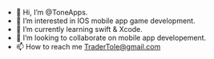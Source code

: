 - 👋 Hi, I’m @ToneApps.
- 👀 I’m interested in IOS mobile app game development.
- 🌱 I’m currently learning swift & Xcode.
- 💞️ I’m looking to collaborate on mobile app developement.
- 📫 How to reach me TraderTole@gmail.com

<!---
ToneApps/ToneApps is a ✨ special ✨ repository because its `README.md` (this file) appears on your GitHub profile.
You can click the Preview link to take a look at your changes.
--->
